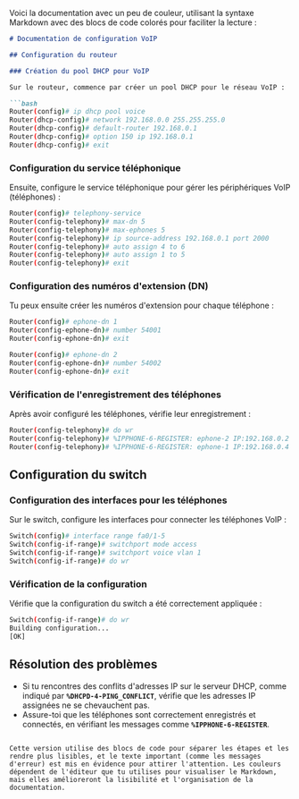 Voici la documentation avec un peu de couleur, utilisant la syntaxe Markdown avec des blocs de code colorés pour faciliter la lecture :

```markdown
# Documentation de configuration VoIP

## Configuration du routeur

### Création du pool DHCP pour VoIP

Sur le routeur, commence par créer un pool DHCP pour le réseau VoIP :

```bash
Router(config)# ip dhcp pool voice
Router(dhcp-config)# network 192.168.0.0 255.255.255.0
Router(dhcp-config)# default-router 192.168.0.1
Router(dhcp-config)# option 150 ip 192.168.0.1
Router(dhcp-config)# exit
```

### Configuration du service téléphonique

Ensuite, configure le service téléphonique pour gérer les périphériques VoIP (téléphones) :

```bash
Router(config)# telephony-service
Router(config-telephony)# max-dn 5
Router(config-telephony)# max-ephones 5
Router(config-telephony)# ip source-address 192.168.0.1 port 2000
Router(config-telephony)# auto assign 4 to 6
Router(config-telephony)# auto assign 1 to 5
Router(config-telephony)# exit
```

### Configuration des numéros d'extension (DN)

Tu peux ensuite créer les numéros d'extension pour chaque téléphone :

```bash
Router(config)# ephone-dn 1
Router(config-ephone-dn)# number 54001
Router(config-ephone-dn)# exit

Router(config)# ephone-dn 2
Router(config-ephone-dn)# number 54002
Router(config-ephone-dn)# exit
```

### Vérification de l'enregistrement des téléphones

Après avoir configuré les téléphones, vérifie leur enregistrement :

```bash
Router(config-telephony)# do wr
Router(config-telephony)# %IPPHONE-6-REGISTER: ephone-2 IP:192.168.0.2 Socket:2 DeviceType:Phone has registered.
Router(config-telephony)# %IPPHONE-6-REGISTER: ephone-1 IP:192.168.0.4 Socket:2 DeviceType:Phone has registered.
```

## Configuration du switch

### Configuration des interfaces pour les téléphones

Sur le switch, configure les interfaces pour connecter les téléphones VoIP :

```bash
Switch(config)# interface range fa0/1-5
Switch(config-if-range)# switchport mode access
Switch(config-if-range)# switchport voice vlan 1
Switch(config-if-range)# do wr
```

### Vérification de la configuration

Vérifie que la configuration du switch a été correctement appliquée :

```bash
Switch(config-if-range)# do wr
Building configuration...
[OK]
```

## Résolution des problèmes

- Si tu rencontres des conflits d'adresses IP sur le serveur DHCP, comme indiqué par **`%DHCPD-4-PING_CONFLICT`**, vérifie que les adresses IP assignées ne se chevauchent pas.
- Assure-toi que les téléphones sont correctement enregistrés et connectés, en vérifiant les messages comme **`%IPPHONE-6-REGISTER`**.
```

Cette version utilise des blocs de code pour séparer les étapes et les rendre plus lisibles, et le texte important (comme les messages d'erreur) est mis en évidence pour attirer l'attention. Les couleurs dépendent de l'éditeur que tu utilises pour visualiser le Markdown, mais elles amélioreront la lisibilité et l'organisation de la documentation.